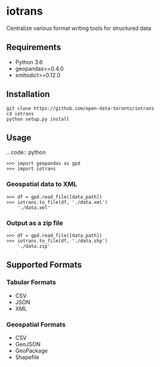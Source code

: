 # iotrans

Centralize various format writing tools for structured data

## Requirements
* Python 3.6
* geopandas>=0.4.0
* xmltodict>=0.12.0

## Installation
    git clone https://github.com/open-data-toronto/iotrans
    cd iotrans
    python setup.py install
    
## Usage
.. code:: python

    >>> import geopandas as gpd
    >>> import iotrans

### Geospatial data to XML

    >>> df = gpd.read_file([data_path])
    >>> iotrans.to_file(df, './data.xml')
        './data.xml'
        
### Output as a zip file

    >>> df = gpd.read_file([data_path])
    >>> iotrans.to_file(df, './data.shp')
        './data.zip'

## Supported Formats
### Tabular Formats
* CSV
* JSON
* XML

### Geospatial Formats
* CSV
* GeoJSON
* GeoPackage
* Shapefile
